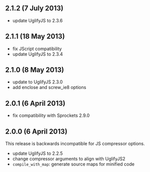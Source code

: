 ## 2.1.2 (7 July 2013)

  - update UglifyJS to 2.3.6

## 2.1.1 (18 May 2013)

  - fix JScript compatibility
  - update UglifyJS to 2.3.4

## 2.1.0 (8 May 2013)

  - update to UglifyJS 2.3.0
  - add enclose and screw_ie8 options

## 2.0.1 (6 April 2013)

  - fix compatibility with Sprockets 2.9.0

## 2.0.0 (6 April 2013)

This release is backwards incompatible for JS compressor options.

  - update UglifyJS to 2.2.5
  - change compressor arguments to align with UglifyJS2
  - `compile_with_map`: generate source maps for minified code
